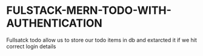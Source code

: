 # FULSTACK-MERN-TODO-WITH-AUTHENTICATION
Fullsatck todo allow us to store our todo items in db and extarcted it if we hit correct login details
